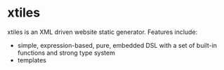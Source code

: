 xtiles
======

xtiles is an XML driven website static generator. Features include:

* simple, expression-based, pure, embedded DSL with a set of built-in functions and strong type system
* templates
